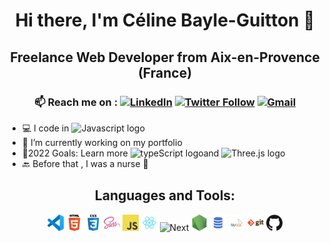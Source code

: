 # <center> Hi there, I'm Céline Bayle-Guitton 👋
##  <center> Freelance Web Developer from Aix-en-Provence (France)
### <center> 📫 Reach me on : [![LinkedIn](https://img.shields.io/badge/linkedin-%230077B5.svg?style=for-the-badge&logo=linkedin&logoColor=white)](https://www.linkedin.com/in/celine-bayle-guitton/) [![Twitter Follow](https://img.shields.io/twitter/follow/celine1705?color=1DA1F2&logo=twitter&style=for-the-badge)](https://twitter.com/intent/follow?original_referer=https%3A%2F%2Fgithub.com%2Fceline1705&screen_name=celine1705) [![Gmail](https://img.shields.io/badge/Gmail-D14836?style=for-the-badge&logo=gmail&logoColor=white)](mailto:celine.bayle1705@gmail.com)
   
- 💻 I code in <img  alt="Javascript logo"  width="70px" 
   src="https://img.shields.io/badge/JavaScript-323330?style=for-the-badge&logo=javascript&logoColor=F7DF1E">
- 🔭 I’m currently working on my portfolio  
- 🌱2022 Goals: Learn more <img  alt="typeScript logo"  width="70px"   
   src="https://img.shields.io/badge/TypeScript-007ACC?style=for-the-badge&logo=typescript&logoColor=white">and <img  alt="Three.js logo"  width="70px"    
   src="https://img.shields.io/badge/ThreeJs-black?style=for-the-badge&logo=three.js&logoColor=white">        
- 🔙 Before that , I was a nurse 💊  

##  <center> Languages and Tools: 

<center> <p><img  alt="Visual Studio Code"  width="26px"  src="https://raw.githubusercontent.com/github/explore/80688e429a7d4ef2fca1e82350fe8e3517d3494d/topics/visual-studio-code/visual-studio-code.png" /> <img  alt="HTML5"  width="26px"  src="https://raw.githubusercontent.com/github/explore/80688e429a7d4ef2fca1e82350fe8e3517d3494d/topics/html/html.png" /> <img  alt="CSS3"  width="26px"  src="https://raw.githubusercontent.com/github/explore/80688e429a7d4ef2fca1e82350fe8e3517d3494d/topics/css/css.png" /> <img  alt="Sass"  width="26px"  src="https://raw.githubusercontent.com/github/explore/80688e429a7d4ef2fca1e82350fe8e3517d3494d/topics/sass/sass.png" /> <img  alt="JavaScript"  width="26px"  src="https://raw.githubusercontent.com/github/explore/80688e429a7d4ef2fca1e82350fe8e3517d3494d/topics/javascript/javascript.png" /> <img  alt="React"  width="26px"  src="https://raw.githubusercontent.com/github/explore/80688e429a7d4ef2fca1e82350fe8e3517d3494d/topics/react/react.png" /> <img  alt="Next"  width="70px"  src="https://img.shields.io/badge/Next-black?style=for-the-badge&logo=next.js&logoColor=white"/> <img  alt="Node.js"  width="26px"  src="https://raw.githubusercontent.com/github/explore/80688e429a7d4ef2fca1e82350fe8e3517d3494d/topics/nodejs/nodejs.png" /> <img  alt="SQL"  width="26px"  src="https://raw.githubusercontent.com/github/explore/80688e429a7d4ef2fca1e82350fe8e3517d3494d/topics/sql/sql.png" /> <img  alt="MySQL"  width="26px"  src="https://raw.githubusercontent.com/github/explore/80688e429a7d4ef2fca1e82350fe8e3517d3494d/topics/mysql/mysql.png" /> <img  alt="Git"  width="26px"  src="https://raw.githubusercontent.com/github/explore/80688e429a7d4ef2fca1e82350fe8e3517d3494d/topics/git/git.png" /> <img  alt="GitHub"  width="26px"  src="https://raw.githubusercontent.com/github/explore/78df643247d429f6cc873026c0622819ad797942/topics/github/github.png" /></p>






